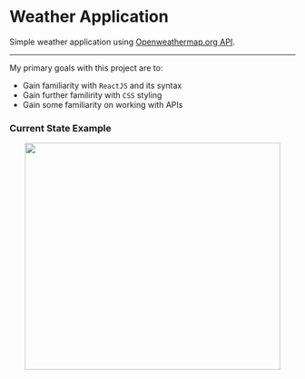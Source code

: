 # Weather Application 
Simple weather application using [Openweathermap.org API](https://openweathermap.org/current).

___

My primary goals with this project are to:
* Gain familiarity with `ReactJS` and its syntax
* Gain further familirity with `CSS` styling
* Gain some familiarity on working with APIs

### Current State Example
<p align="center">
   <img src="https://i.gyazo.com/7016e6eb5224e667fc7e3c481fd2979f.gif" width="450" height="400" />
</p>



